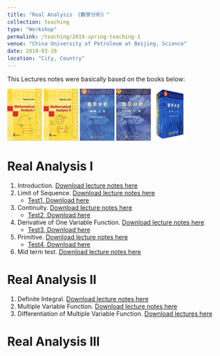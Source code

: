 ```yaml
---
title: "Real Analysis 《數學分析》"
collection: teaching
type: "Workshop"
permalink: /teaching/2019-spring-teaching-1
venue: "China University of Petroleum at Beijing, Science"
date: 2019-03-28
location: "City, Country"
---
```


This Lectures notes were basically based on the books below:

<img src="../images/zorich1.png" width = "80" height = "120">
<img src="../images/zorich2.png" width = "80" height = "120">
<img src="../images/huadongtext1.png" width = "80" height = "120">
<img src="../images/huadongtext2.png" width = "80" height = "120">
<img src="../images/fudantext.png" width = "80" height = "120">


Real Analysis I
======
1. Introduction.
[Download lecture notes here](http://wuguoning.github.io/files/introduction.pdf)
2. Limit of Sequence.
[Download lecture notes here](http://wuguoning.github.io/files/limits.pdf)
    * [Test1, Download here](http://wuguoning.github.io/files/test1.pdf)
3. Continuity.
[Download lecture notes here](http://wuguoning.github.io/files/continuity.pdf)
    * [Test2, Download here](http://wuguoning.github.io/files/test2.pdf)
4. Derivative of One Variable Function.
[Download lecture notes here](http://wuguoning.github.io/files/derivative.pdf)
    * [Test3, Download here](http://wuguoning.github.io/files/test3.pdf)
5. Primitive.
[Download lecture notes here](http://wuguoning.github.io/files/primitive.pdf)
    * [Test4, Download here](http://wuguoning.github.io/files/test4.pdf)
6. Mid term test.
[Download lecture notes here](http://wuguoning.github.io/files/midtermtest18-19-1.pdf)

Real Analysis II
======
1. Definite Integral.
[Download lecture notes here](http://wuguoning.github.io/files/integral.pdf)
2. Multiple Variable Function.
[Download lecture notes here](http://wuguoning.github.io/files/mul_var_fun.pdf)
2. Differentiation of Multiple Variable Function.
[Download lectures here](http://wuguoning.github.io/files/diff_multi_var.pdf)

Real Analysis III
======


